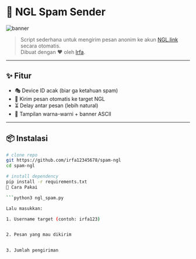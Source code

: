 # 🚀 NGL Spam Sender

![banner](https://i.top4top.io/p_3543r2yty1.jpg)

> Script sederhana untuk mengirim pesan anonim ke akun [NGL.link](https://ngl.link) secara otomatis.  
> Dibuat dengan ❤️ oleh [Irfa](https://github.com/irfa12345678).

---

## ✨ Fitur
- 🎭 Device ID acak (biar ga ketahuan spam)
- 💬 Kirim pesan otomatis ke target NGL
- ⏳ Delay antar pesan (lebih natural)
- 🎨 Tampilan warna-warni + banner ASCII

---

## 📦 Instalasi
```bash
# clone repo
git https://github.com/irfa12345678/spam-ngl
cd spam-ngl

# install dependency
pip install -r requirements.txt
🚀 Cara Pakai

```python3 ngl_spam.py

Lalu masukkan:

1. Username target (contoh: irfa123)


2. Pesan yang mau dikirim


3. Jumlah pengiriman


